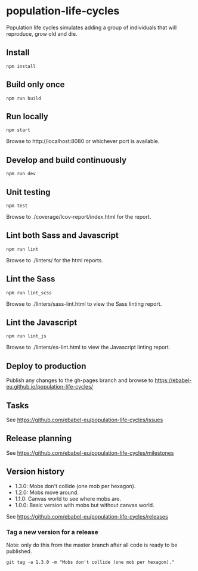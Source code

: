 # population-life-cycles
Population life cycles simulates adding a group of individuals that will reproduce, grow old and die.

## Install

```
npm install
```

## Build only once

```
npm run build
```

## Run locally

```
npm start
```

Browse to http://localhost:8080 or whichever port is available.

## Develop and build continuously

```
npm run dev
```

## Unit testing

```
npm test
```

Browse to ./coverage/lcov-report/index.html for the report.

## Lint both Sass and Javascript

```
npm run lint
```

Browse to ./linters/ for the html reports.

## Lint the Sass

```
npm run lint_scss
```

Browse to ./linters/sass-lint.html to view the Sass linting report.

## Lint the Javascript

```
npm run lint_js
```

Browse to ./linters/es-lint.html to view the Javascript linting report.

## Deploy to production

Publish any changes to the gh-pages branch and browse to https://ebabel-eu.github.io/population-life-cycles/

## Tasks

See https://github.com/ebabel-eu/population-life-cycles/issues

## Release planning

See https://github.com/ebabel-eu/population-life-cycles/milestones

## Version history

- 1.3.0: Mobs don't collide (one mob per hexagon).
- 1.2.0: Mobs move around.
- 1.1.0: Canvas world to see where mobs are.
- 1.0.0: Basic version with mobs but without canvas world.

See https://github.com/ebabel-eu/population-life-cycles/releases

### Tag a new version for a release

Note: only do this from the master branch after all code is ready to be published.

```
git tag -a 1.3.0 -m "Mobs don't collide (one mob per hexagon)."
```
